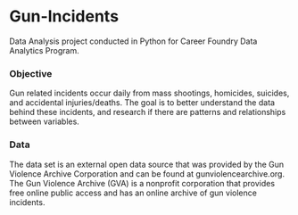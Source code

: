 # Gun-Incidents

Data Analysis project conducted in Python for Career Foundry Data Analytics Program.

### Objective
Gun related incidents occur daily from mass shootings, homicides, suicides, and accidental injuries/deaths. The goal is to better understand the data behind these incidents, and research if there are patterns and relationships between variables.

### Data
The data set is an external open data source that was provided by the Gun Violence Archive Corporation and can be found at gunviolencearchive.org. The Gun Violence Archive (GVA) is a nonprofit corporation that provides free online public access and has an online archive of gun violence incidents. 
